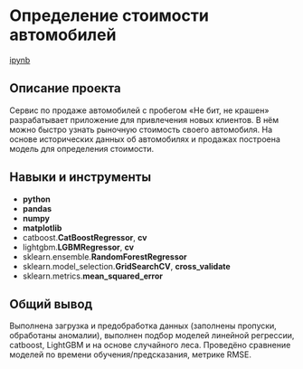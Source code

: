 # Определение стоимости автомобилей

[ipynb](https://github.com/Dimentel/portfolio/tree/main/car_price/car_price.ipynb)

## Описание проекта

Сервис по продаже автомобилей с пробегом «Не бит, не крашен» разрабатывает приложение для привлечения новых клиентов.
В нём можно быстро узнать рыночную стоимость своего автомобиля. На основе исторических данных об автомобилях и продажах построена модель для определения стоимости.

## Навыки и инструменты

- **python**
- **pandas**
- **numpy**
- **matplotlib**
- catboost.**CatBoostRegressor**, **cv**
- lightgbm.**LGBMRegressor**, **cv**
- sklearn.ensemble.**RandomForestRegressor**
- sklearn.model_selection.**GridSearchCV**, **cross_validate**
- sklearn.metrics.**mean_squared_error**

## 

## Общий вывод

Выполнена загрузка и предобработка данных (заполнены пропуски, обработаны аномалии), выполнен подбор моделей линейной регрессии, catboost, LightGBM и на основе случайного леса.
Проведёно сравнение моделей по времени обучения/предсказания, метрике RMSE.